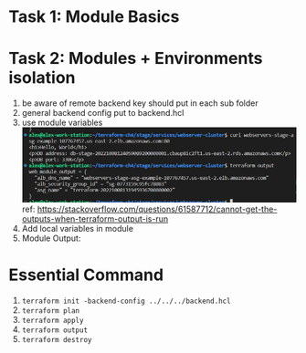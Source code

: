 # Task 1: Module Basics

# Task 2: Modules + Environments isolation
1. be aware of remote backend key should put in each sub folder
1. general backend config put to backend.hcl
1. use module variables ![](./Screenshot.png)
    ref: https://stackoverflow.com/questions/61587712/cannot-get-the-outputs-when-terraform-output-is-run 
1. Add local variables in module
1. Module Output: 

# Essential Command
1. `terraform init -backend-config ../../../backend.hcl`
1. `terraform plan`
1. `terraform apply`
1. `terraform output`
1. `terraform destroy`
